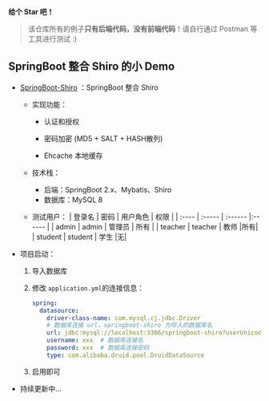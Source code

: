 
**给个 Star 吧！**

> 该仓库所有的例子**只有后端代码，没有前端代码**！请自行通过 Postman 等工具进行测试 :)

## SpringBoot 整合 Shiro 的小 Demo

- [SpringBoot-Shiro](https://github.com/weizujie/SpringBoot-Example/tree/main/SpringBoot-Shiro) ：SpringBoot 整合 Shiro
    - 实现功能：
      - 认证和授权

      - 密码加密 (MD5 + SALT + HASH散列)

      - Ehcache 本地缓存

    - 技术栈：
      - 后端：SpringBoot 2.x、Mybatis、Shiro
      - 数据库：MySQL 8

    - 测试用户：
    	| 登录名 | 密码   | 用户角色 | 权限 |
      | :---- | :----- | :------ |:------ |
      | admin  | admin | 管理员 | 所有 |
      | teacher  | teacher | 教师 |所有|
      | student  | student |  学生  |无|



- 项目启动：

  1. 导入数据库

  2. 修改 ```application.yml```的连接信息：

     ```yml
     spring:
       datasource:
         driver-class-name: com.mysql.cj.jdbc.Driver
         # 数据库连接 url，springboot-shiro 为导入的数据库名
         url: jdbc:mysql://localhost:3306/springboot-shiro?userUnicode=true&serverTimezone=Asia/Shanghai&characterEncoding=utf8
         username: xxx  # 数据库连接名
         password: xxx  # 数据库连接密码
         type: com.alibaba.druid.pool.DruidDataSource
     ```
  3. 启用即可


- 持续更新中...

